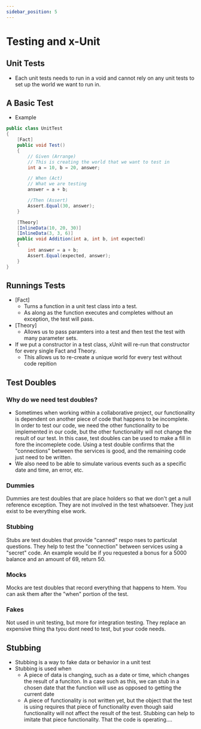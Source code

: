 ```yaml
---
sidebar_position: 5
---
```


# Testing and x-Unit

## Unit Tests
- Each unit tests needs to run in a void and cannot rely on any unit tests to set up the world we want to run in.

## A Basic Test
- Example
```csharp
public class UnitTest
{
    [Fact]
    public void Test()
    {
        // Given (Arrange)
        // This is creating the world that we want to test in
        int a = 10, b = 20, answer;

        // When (Act)
        // What we are testing
        answer = a + b;

        //Then (Assert)
        Assert.Equal(30, answer);
    }

    [Theory]
    [InlineData(10, 20, 30)]
    [InlineData(3, 3, 6)]
    public void Addition(int a, int b, int expected)
    {
        int answer = a + b;
        Assert.Equal(expected, answer);
    }
}
```

## Runnings Tests
- [Fact]
    - Turns a function in a unit test class into a test.
    - As along as the function executes and completes without an exception, the test will pass.
- [Theory]
    - Allows us to pass paramters into a test and then test the test with many parameter sets.
- If we put a constructor in a test class, xUnit will re-run that constructor for every single Fact and Theory.
    - This allows us to re-create a unique world for every test without code repition

## Test Doubles
### Why do we need test doubles?
- Sometimes when working within a collaborative project, our functionality is dependent on another piece of code that happens to be incomplete.  In order to test our code, we need the other functionality to be implemented in our code, but the other functionality will not change the result of our test.  In this case, test doubles can be used to make a fill in fore the incomeplete code.  Using a test double confirms that the "connections" between the services is good, and the remaining code just need to be written.
- We also need to be able to simulate various events such as a specific date and time, an error, etc.
### Dummies
Dummies are test doubles that are place holders so that we don't get a null reference exception.  They are not involved in the test whatsoever.  They just exist to be everything else work.
### Stubbing
Stubs are test doubles that provide "canned" respo nses to particulat questions.  They help to test the "connection" between services using a "secret" code. An example would be if you requested a bonus for a 5000 balance and an amount of 69, return 50.
### Mocks
Mocks are test doubles that record everything that happens to htem.  You can ask them after the "when" portion of the test.
### Fakes
Not used in unit testing, but more for integration testing.  They replace an expensive thing tha tyou dont need to test, but your code needs.

## Stubbing
- Stubbing is a way to fake data or behavior in a unit test
- Stubbing is used when
    - A piece of data is changing, such as a date or time, which changes the result of a funciton.  In a case such as this, we can stub in a chosen date that the function will use as opposed to getting the current date
    - A piece of functionality is not written yet, but the object that the test is using requires that piece of functionality even though said functionality will not affect the result of the test.  Stubbing can help to imitate that piece functionality. That the code is operating....
